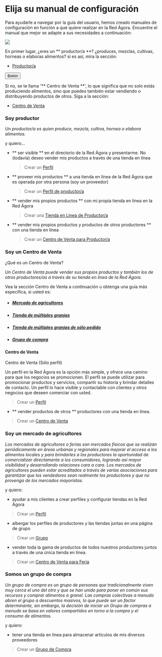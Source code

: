 # Elija su manual de configuración
Para ayudarle a navegar por la guía del usuario, hemos creado manuales de configuración en función a qué quiere realizar en la Red Ágora. Encuentre el manual que mejor se adapte a sus necesidades a continuación:

![](/assets/foodproducersandhubs.jpg)

En primer lugar, ¿eres un ** productor/a **? ¿produces, mezclas, cultivas, horneas o elaboras alimentos? si es así, mira la sección: 

* [Productor/a](#soy-productor)

<button>Botón</button>


Si no, se te llama '** Centro de Venta **', lo que significa que no solo estás produciendo alimentos, sino que puedes también estar vendiendo o distribuyendo productos de otros. Siga a la sección:
* [Centro de Venta](#soy-un-centro-de-venta)

### Soy productor
_Un productor/a es quien produce, mezcla, cultiva, hornea o elabora alimentos._

y quiero... 

* ** ser visible ** en el directorio de la Red Ágora y presentarme. No \(todavía\) deseo vender mis productos a través de una tienda en línea

  > Crear un [Perfil](/getting-started.md)
  
* ** proveer mis productos ** a una tienda en línea de la Red Ágora que es operada por otra persona (soy un proveedor)

  > Crear un [Perfil de productor/a](/getting-started.md)

* ** vender mis propios productos ** con mi propia tienda en línea en la Red Ágora

  > Crear una [Tienda en Línea de Productor/a](/producer-set-up-guide.md)

* ** vender mis propios productos y productos de otros productores ** con una tienda en línea

  > Crear un [Centro de Venta para Productor/a](/hubs-set-up-guide.md)
  
### Soy un Centro de Venta

¿Qué es un Centro de Venta?

_Un Centro de Venta puede vender sus propios productos y también los de otros productores/as a través de su tienda en línea de la Red Ágora._

Vea la sección Centro de Venta a continuación u obtenga una guía más específica, si usted es:

* ##### [Mercado de agricultores](#soy-un-mercado-de-agricultores)
* ##### [Tienda de múltiples granjas](#somos-un-grupo-de-compra)
* ##### [Tienda de múltiples granjas de sólo pedido](#somos-un-grupo-de-compra)
* ##### [Grupo de compra](#somos-un-grupo-de-compra)

#### Centro de Venta

Centro de Venta (Sólo perfil)

Un perfil en la Red Ágora es la opción más simple, y ofrece una camino para que los negocios se promocionen. El perfil se puede utilizar para promocionar productos y servicios, compartir su historia y brindar detalles de contacto. Un perfil lo hace visible y contactable con clientes y otros negocios que deseen comerciar con usted.

> Crear un [Perfil](/getting-started.md)

* ** vender productos de otros ** productores con una tienda en línea.

> Crear un [Centro de Venta](/hubs-set-up-guide.md)

### Soy un mercado de agricultores

_Los mercados de agricultores o ferias son mercados físicos que se realizan periódicamente en áreas urbanas y regionales para mejorar el acceso a los alimentos locales y para brindarles a los productores la oportunidad de comercializar directamente a los consumidores, logrando así mayor visibilidad y desarrollando relaciones cara a cara. Los mercados de agricultores pueden estar acreditados a través de varias asociaciones para garantizar que los vendedores sean realmente los productores y que no provenga de los mercados mayoristas._

y quiero:

* ayudar a mis clientes a crear perfiles y configurar tiendas en la Red Ágora

> Crear un [Perfil](/getting-started.md)

* albergar los perfiles de productores y las tiendas juntas en una página de grupo

> Crear un [Grupo](/farmers-market.md)

* vender toda la gama de productos de todos nuestros productores juntos a través de una única tienda en línea.

> Crear un [Centro de Venta para Feria](/farmers-market-shops.md)

### Somos un grupo de compra

_Un grupo de compra es un grupo de personas que tradicionalmente viven muy cerca el uno del otro y que se han unido para poner en común sus recursos y comprar alimentos a granel. Las compras colectivas a menudo abren el grupo a descuentos masivos, lo que puede ser un factor determinante, sin embargo, la decisión de iniciar un Grupo de compras a menudo se basa en valores compartidos en torno a la compra y el consumo de alimentos._

y quiero:

* tener una tienda en línea para almacenar artículos de mis diversos proveedores
> Crear un [Grupo de Compra](/buying-group.md)